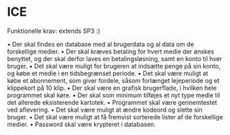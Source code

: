 # ICE

Funktionelle krav:
extends SP3 :) 

•	Der skal findes en database med al brugerdata og al data om de forskellige medier.
•	Der skal kræves betaling for hvert medie der ønskes benyttet, og der skal derfor laves en betalingsløsning, samt en konto til hver bruger.
•	Det skal være muligt for brugeren at indsætte penge på sin konto, og købe et medie i en tidsbegrænset periode.
•	Det skal være muligt at købe et abonnement, som giver fordele, såsom forlænget lejeperiode og et klippekort på 10 klip.
•	Der skal være en grafisk brugerflade, i hvilken hele programmet skal køre.
•	Der skal som minimum tilføjes et nyt type medie til det allerede eksisterende kartotek.
•	Programmet skal være gennemtestet ved aflevering.
•	Det skal være muligt at ændre kodeord og slette sin bruger.
•	Det skal være muligt at få fremvist sorterede lister af de forskellige medier.
•	Password skal være krypteret i databasen. 

